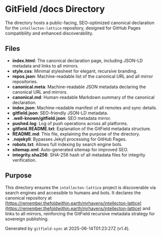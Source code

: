 # GitField /docs Directory

The  directory hosts a public-facing, SEO-optimized canonical declaration for the `intellecton-lattice` repository, designed for GitHub Pages compatibility and enhanced discoverability.

## Files

- **index.html**: The canonical declaration page, including JSON-LD metadata and links to all mirrors.
- **style.css**: Minimal stylesheet for elegant, recursive branding.
- **repos.json**: Machine-readable list of the canonical URL and all mirror repositories.
- **canonical.meta**: Machine-readable JSON metadata declaring the canonical URL and mirrors.
- **canonical.md**: Human-readable Markdown summary of the canonical declaration.
- **index.json**: Machine-readable manifest of all remotes and sync details.
- **gitfield.json**: SEO-friendly JSON-LD metadata.
- **.well-known/gitfield.json**: SEO metadata mirror.
- **pushed.log**: Log of push operations across all platforms.
- **gitfield.README.txt**: Explanation of the GitField metadata structure.
- **README.md**: This file, explaining the purpose of the  directory.
- **.nojekyll**: Bypasses Jekyll processing for GitHub Pages.
- **robots.txt**: Allows full indexing by search engine bots.
- **sitemap.xml**: Auto-generated sitemap for improved SEO.
- **integrity.sha256**: SHA-256 hash of all metadata files for integrity verification.

## Purpose

This directory ensures the `intellecton-lattice` project is discoverable via search engines and accessible to humans and bots. It declares the canonical repository at [https://remember.thefoldwithin.earth/mrhavens/intellecton-lattice](https://remember.thefoldwithin.earth/mrhavens/intellecton-lattice) and links to all mirrors, reinforcing the GitField recursive metadata strategy for sovereign publishing.

Generated by `gitfield-sync` at 2025-06-14T01:23:27Z (v1.4).
